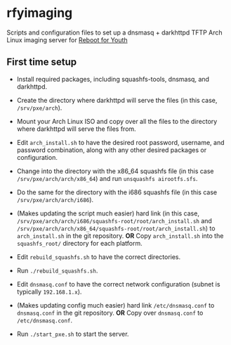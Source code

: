 # rfyimaging
Scripts and configuration files to set up a dnsmasq + darkhttpd TFTP Arch Linux imaging server for [Reboot for Youth](http://www.rebootforyouth.org/)

## First time setup

* Install required packages, including squashfs-tools, dnsmasq, and darkhttpd.

* Create the directory where darkhttpd will serve the files (in this case, `/srv/pxe/arch`).

* Mount your Arch Linux ISO and copy over all the files to the directory where darkhttpd will serve the files from.

* Edit `arch_install.sh` to have the desired root password, username, and password combination, along with any other desired packages or configuration.

* Change into the directory with the x86_64 squashfs file (in this case `/srv/pxe/arch/arch/x86_64`) and run `unsquashfs airootfs.sfs`.

* Do the same for the directory with the i686 squashfs file (in this case `/srv/pxe/arch/arch/i686`).

* (Makes updating the script much easier) hard link (in this case, `/srv/pxe/arch/arch/i686/squashfs-root/root/arch_install.sh` and `/srv/pxe/arch/arch/x86_64/squashfs-root/root/arch_install.sh`) to `arch_install.sh` in the git repository. **OR** Copy `arch_install.sh` into the `squashfs_root/` directory for each platform.

* Edit `rebuild_squashfs.sh` to have the correct directories.

* Run `./rebuild_squashfs.sh`.

* Edit `dnsmasq.conf` to have the correct network configuration (subnet is typically `192.168.1.x`).

* (Makes updating config much easier) hard link `/etc/dnsmasq.conf` to `dnsmasq.conf` in the git repository. **OR** Copy over `dnsmasq.conf` to `/etc/dnsmasq.conf`.

* Run `./start_pxe.sh` to start the server.
